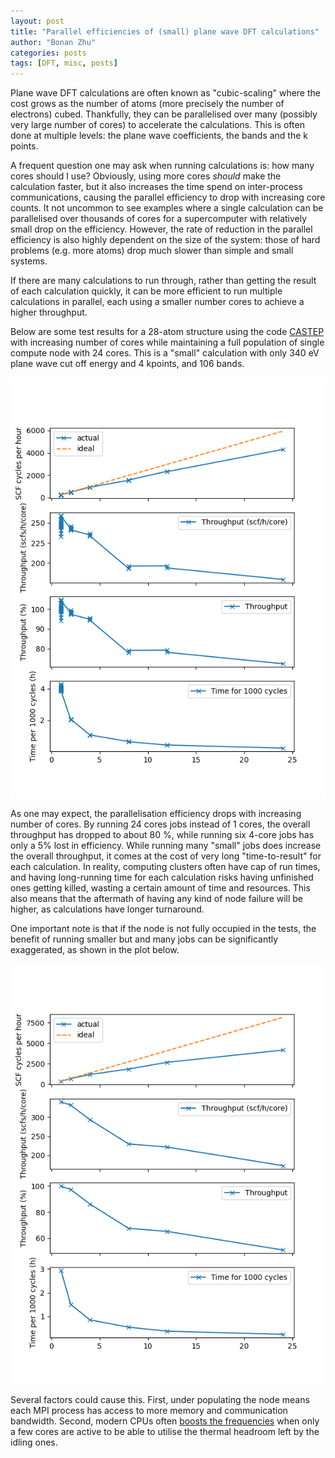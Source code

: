```yaml
---
layout: post
title: "Parallel efficiencies of (small) plane wave DFT calculations"
author: "Bonan Zhu"
categories: posts
tags: [DFT, misc, posts]
---
```


Plane wave DFT calculations are often known as "cubic-scaling" where the cost grows as the number of atoms (more precisely the number of electrons) cubed.
Thankfully, they can be parallelised over many (possibly very large number of cores) to accelerate the calculations.
This is often done at multiple levels: the plane wave coefficients, the bands and the k points.

A frequent question one may ask when running calculations is: how many cores should I use?
Obviously, using more cores _should_ make the calculation faster, but it also increases the time spend on inter-process communications, causing the parallel efficiency to drop with increasing core counts.
It not uncommon to see examples where a single calculation can be parallelised over thousands of cores for a supercomputer with relatively small drop on the efficiency.
However, the rate of reduction in the parallel efficiency is also highly dependent on the size of the system: those of hard problems (e.g. more atoms) drop much slower than simple and small systems.

If there are many calculations to run through, rather than getting the result of each calculation quickly, it can be more efficient to run multiple calculations in parallel, each using a smaller number cores to achieve a higher throughput.

Below are some test results for a 28-atom structure using the code [CASTEP]({{site.data.settings.software_urls.castep}}) with increasing number of cores while maintaining a full population of single compute node with 24 cores.
This is a "small" calculation with only 340 eV plane wave cut off energy and 4 kpoints, and 106 bands.

![Test result](/assets/img/throughput-castep-full-occ.png)

As one may expect, the parallelisation efficiency drops with increasing number of cores.
By running 24 cores jobs instead of 1 cores, the overall throughput has dropped to about 80 %, while running six 4-core jobs has only a 5% lost in efficiency.
While running many "small" jobs does increase the overall throughput, it comes at the cost of very long "time-to-result" for each calculation.
In reality, computing clusters often have cap of run times, and having long-running time for each calculation risks having unfinished ones getting killed, wasting a certain amount of time and resources.
This also means that the aftermath of having any kind of node failure will be higher, as calculations have longer turnaround.

One important note is that if the node is not fully occupied in the tests, the benefit of running smaller but and many jobs can be significantly exaggerated, as shown in the plot below.

![Test result with partial occupation](/assets/img/throughput-castep-partial-occ.png)

Several factors could cause this. First, under populating the node means each MPI process has access to more memory and communication bandwidth.
Second, modern CPUs often [boosts the frequencies](https://en.wikipedia.org/wiki/Intel_Turbo_Boost) when only a few cores are active to be able to utilise the thermal headroom left by the idling ones.
